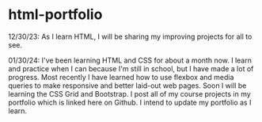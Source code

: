 # html-portfolio
12/30/23: As I learn HTML, I will be sharing my improving projects for all to see.

01/30/24: I've been learning HTML and CSS for about a month now. I learn and practice when I can because I'm still in school, but I have made a lot of progress. Most recently I have learned how to use flexbox and media queries to make responsive and better laid-out web pages. Soon I will be learning the CSS Grid and Bootstrap. I post all of my course projects in my portfolio which is linked here on Github. I intend to update my portfolio as I learn.
